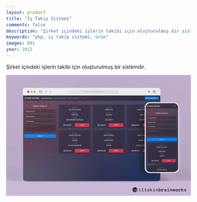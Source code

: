 ```yaml
---
layout: product
title: "İş Takip Sistemi"
comments: false
description: "Şirket içindeki işlerin takibi için oluşturulmuş bir sistemdir."
keywords: "php, iş takip sistemi, ürün"
images: 001
year: 2022
---
```


Şirket içindeki işlerin takibi için oluşturulmuş bir sistemdir.

![001](/assets/images/products/001/001.jpg)

